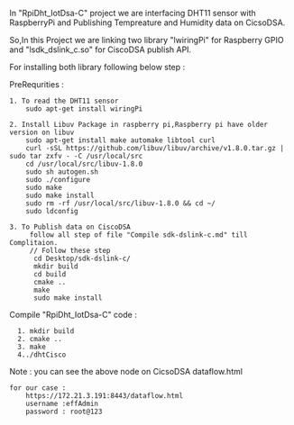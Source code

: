 In "RpiDht_IotDsa-C" project we are interfacing DHT11 sensor with RaspberryPi and Publishing Tempreature and Humidity data on CicsoDSA.

So,In this Project we are linking two library "lwiringPi" for Raspberry GPIO and "lsdk_dslink_c.so" for CiscoDSA publish API.

For installing both library following below step :

PreRequrities :  
  
    1. To read the DHT11 sensor 
        sudo apt-get install wiringPi
    
    2. Install Libuv Package in raspberry pi,Raspberry pi have older version on libuv
        sudo apt-get install make automake libtool curl
        curl -sSL https://github.com/libuv/libuv/archive/v1.8.0.tar.gz | sudo tar zxfv - -C /usr/local/src
        cd /usr/local/src/libuv-1.8.0
        sudo sh autogen.sh
        sudo ./configure
        sudo make
        sudo make install
        sudo rm -rf /usr/local/src/libuv-1.8.0 && cd ~/
        sudo ldconfig
        
    3. To Publish data on CiscoDSA
         follow all step of file "Compile sdk-dslink-c.md" till Complitaion.
         // Follow these step 
          cd Desktop/sdk-dslink-c/ 
          mkdir build
          cd build 
          cmake ..
          make
          sudo make install
          

Compile "RpiDht_IotDsa-C" code : 
    
      1. mkdir build
      2. cmake ..
      3. make
      4../dhtCisco
      
 
Note : you can see the above node on CicsoDSA dataflow.html 
    
    for our case :
        https://172.21.3.191:8443/dataflow.html
        username :effAdmin
        password : root@123

